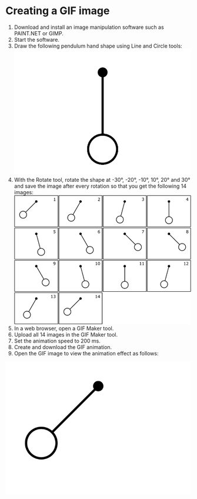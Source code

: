 # Creating a GIF image

1. Download and install an image manipulation software such as PAINT.NET or GIMP.
1. Start the software.
1. Draw the following pendulum hand shape using Line and Circle tools:
![Alt Text](https://github.com/gouravsardana29/GIF/blob/master/One.jpg)
1. With the Rotate tool, rotate the shape at -30°, -20°, -10°, 10°, 20° and 30° and save the image after every rotation so that you get the following 14 images:
![Alt Text](https://github.com/gouravsardana29/GIF/blob/master/Two.png)
1. In a web browser, open a GIF Maker tool.
1. Upload all 14 images in the GIF Maker tool.
1. Set the animation speed to 200 ms.
1. Create and download the GIF animation.
1. Open the GIF image to view the animation effect as follows:

![Alt Text](https://github.com/gouravsardana29/GIF/blob/master/Three.gif)
